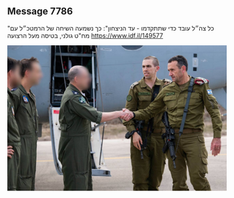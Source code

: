 ## Message 7786

"כל צה״ל עובד כדי שתתקדמו - עד הניצחון":
כך נשמעה השיחה של הרמטכ״ל עם מח"ט גולני, בטיסה מעל הרצועה
https://www.idf.il/149577

![Photo](7786/7786_photo.jpg)
